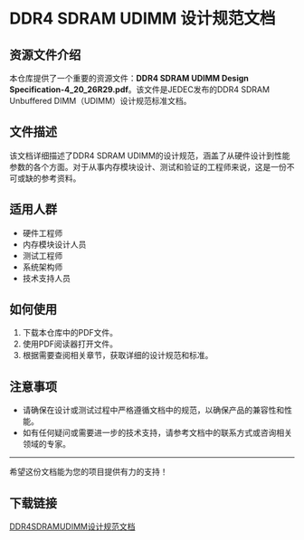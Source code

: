 # DDR4 SDRAM UDIMM 设计规范文档

## 资源文件介绍

本仓库提供了一个重要的资源文件：**DDR4 SDRAM UDIMM Design Specification-4_20_26R29.pdf**。该文件是JEDEC发布的DDR4 SDRAM Unbuffered DIMM（UDIMM）设计规范标准文档。

## 文件描述

该文档详细描述了DDR4 SDRAM UDIMM的设计规范，涵盖了从硬件设计到性能参数的各个方面。对于从事内存模块设计、测试和验证的工程师来说，这是一份不可或缺的参考资料。

## 适用人群

- 硬件工程师
- 内存模块设计人员
- 测试工程师
- 系统架构师
- 技术支持人员

## 如何使用

1. 下载本仓库中的PDF文件。
2. 使用PDF阅读器打开文件。
3. 根据需要查阅相关章节，获取详细的设计规范和标准。

## 注意事项

- 请确保在设计或测试过程中严格遵循文档中的规范，以确保产品的兼容性和性能。
- 如有任何疑问或需要进一步的技术支持，请参考文档中的联系方式或咨询相关领域的专家。

---

希望这份文档能为您的项目提供有力的支持！

## 下载链接

[DDR4SDRAMUDIMM设计规范文档](https://pan.quark.cn/s/988ca4a0ff25)